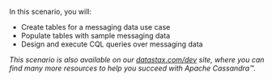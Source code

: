 In this scenario, you will:

* Create tables for a messaging data use case 
* Populate tables with sample messaging data
* Design and execute CQL queries over messaging data

_This scenario is also available on our [datastax.com/dev](https://www.datastax.com/learn/data-modeling-by-example/messaging-data-model) site, where you can find many more resources to help you succeed with Apache Cassandra™._